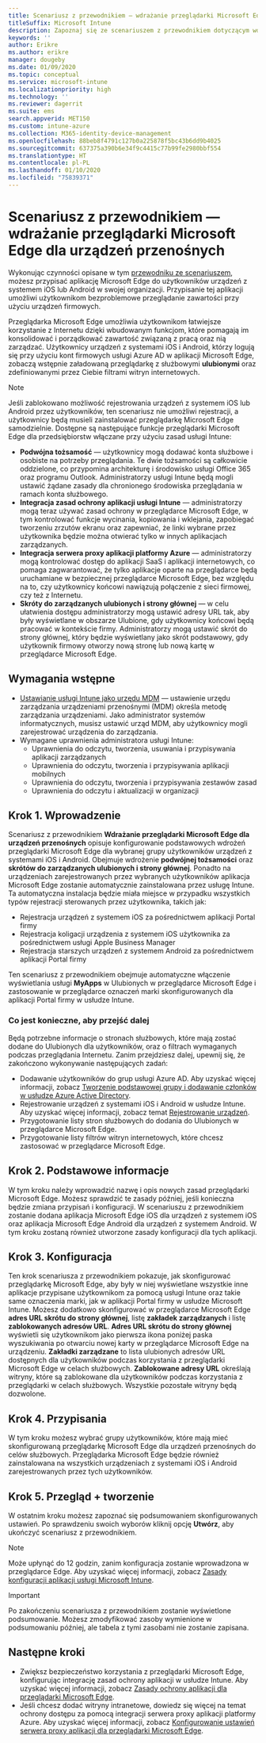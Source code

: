 ```yaml
---
title: Scenariusz z przewodnikiem — wdrażanie przeglądarki Microsoft Edge dla urządzeń przenośnych
titleSuffix: Microsoft Intune
description: Zapoznaj się ze scenariuszem z przewodnikiem dotyczącym wdrażania przeglądarki Microsoft Edge dla urządzeń przenośnych w portalu zarządzania urządzeniami na platformie Microsoft 365.
keywords: ''
author: Erikre
ms.author: erikre
manager: dougeby
ms.date: 01/09/2020
ms.topic: conceptual
ms.service: microsoft-intune
ms.localizationpriority: high
ms.technology: ''
ms.reviewer: dagerrit
ms.suite: ems
search.appverid: MET150
ms.custom: intune-azure
ms.collection: M365-identity-device-management
ms.openlocfilehash: 88beb8f4791c127b0a225878f5bc43b6dd9b4025
ms.sourcegitcommit: 637375a390b6e34f9c4415c77b99fe2980bbf554
ms.translationtype: HT
ms.contentlocale: pl-PL
ms.lasthandoff: 01/10/2020
ms.locfileid: "75839371"
---
```

# <a name="guided-scenario---deploy-microsoft-edge-for-mobile"></a>Scenariusz z przewodnikiem — wdrażanie przeglądarki Microsoft Edge dla urządzeń przenośnych 

Wykonując czynności opisane w tym [przewodniku ze scenariuszem](~/fundamentals/guided-scenarios-overview.md), możesz przypisać aplikację Microsoft Edge do użytkowników urządzeń z systemem iOS lub Android w swojej organizacji. Przypisanie tej aplikacji umożliwi użytkownikom bezproblemowe przeglądanie zawartości przy użyciu urządzeń firmowych. 

Przeglądarka Microsoft Edge umożliwia użytkownikom łatwiejsze korzystanie z Internetu dzięki wbudowanym funkcjom, które pomagają im konsolidować i porządkować zawartość związaną z pracą oraz nią zarządzać. Użytkownicy urządzeń z systemami iOS i Android, którzy logują się przy użyciu kont firmowych usługi Azure AD w aplikacji Microsoft Edge, zobaczą wstępnie załadowaną przeglądarkę z służbowymi **ulubionymi** oraz zdefiniowanymi przez Ciebie filtrami witryn internetowych.

> [!NOTE]
> Jeśli zablokowano możliwość rejestrowania urządzeń z systemem iOS lub Android przez użytkowników, ten scenariusz nie umożliwi rejestracji, a użytkownicy będą musieli zainstalować przeglądarkę Microsoft Edge samodzielnie.
Dostępne są następujące funkcje przeglądarki Microsoft Edge dla przedsiębiorstw włączane przy użyciu zasad usługi Intune: 

- **Podwójna tożsamość** — użytkownicy mogą dodawać konta służbowe i osobiste na potrzeby przeglądania. Te dwie tożsamości są całkowicie oddzielone, co przypomina architekturę i środowisko usługi Office 365 oraz programu Outlook. Administratorzy usługi Intune będą mogli ustawić żądane zasady dla chronionego środowiska przeglądania w ramach konta służbowego. 
- **Integracja zasad ochrony aplikacji usługi Intune** — administratorzy mogą teraz używać zasad ochrony w przeglądarce Microsoft Edge, w tym kontrolować funkcje wycinania, kopiowania i wklejania, zapobiegać tworzeniu zrzutów ekranu oraz zapewniać, że linki wybrane przez użytkownika będzie można otwierać tylko w innych aplikacjach zarządzanych.
- **Integracja serwera proxy aplikacji platformy Azure** — administratorzy mogą kontrolować dostęp do aplikacji SaaS i aplikacji internetowych, co pomaga zagwarantować, że tylko aplikacje oparte na przeglądarce będą uruchamiane w bezpiecznej przeglądarce Microsoft Edge, bez względu na to, czy użytkownicy końcowi nawiązują połączenie z sieci firmowej, czy też z Internetu. 
- **Skróty do zarządzanych ulubionych i strony głównej** — w celu ułatwienia dostępu administratorzy mogą ustawić adresy URL tak, aby były wyświetlane w obszarze Ulubione, gdy użytkownicy końcowi będą pracować w kontekście firmy. Administratorzy mogą ustawić skrót do strony głównej, który będzie wyświetlany jako skrót podstawowy, gdy użytkownik firmowy otworzy nową stronę lub nową kartę w przeglądarce Microsoft Edge.

## <a name="prerequisites"></a>Wymagania wstępne

- [Ustawianie usługi Intune jako urzędu MDM](mdm-authority-set.md#set-mdm-authority-to-intune) — ustawienie urzędu zarządzania urządzeniami przenośnymi (MDM) określa metodę zarządzania urządzeniami. Jako administrator systemów informatycznych, musisz ustawić urząd MDM, aby użytkownicy mogli zarejestrować urządzenia do zarządzania.
- Wymagane uprawnienia administratora usługi Intune:
    - Uprawnienia do odczytu, tworzenia, usuwania i przypisywania aplikacji zarządzanych
    - Uprawnienia do odczytu, tworzenia i przypisywania aplikacji mobilnych
    - Uprawnienia do odczytu, tworzenia i przypisywania zestawów zasad
    - Uprawnienia do odczytu i aktualizacji w organizacji

## <a name="step-1---introduction"></a>Krok 1. Wprowadzenie

Scenariusz z przewodnikiem **Wdrażanie przeglądarki Microsoft Edge dla urządzeń przenośnych** opisuje konfigurowanie podstawowych wdrożeń przeglądarki Microsoft Edge dla wybranej grupy użytkowników urządzeń z systemami iOS i Android. Obejmuje wdrożenie **podwójnej tożsamości** oraz **skrótów do zarządzanych ulubionych i strony głównej**. Ponadto na urządzeniach zarejestrowanych przez wybranych użytkowników aplikacja Microsoft Edge zostanie automatycznie zainstalowana przez usługę Intune. Ta automatyczna instalacja będzie miała miejsce w przypadku wszystkich typów rejestracji sterowanych przez użytkownika, takich jak: 
- Rejestracja urządzeń z systemem iOS za pośrednictwem aplikacji Portal firmy 
- Rejestracja koligacji urządzenia z systemem iOS użytkownika za pośrednictwem usługi Apple Business Manager 
- Rejestracja starszych urządzeń z systemem Android za pośrednictwem aplikacji Portal firmy 

Ten scenariusz z przewodnikiem obejmuje automatyczne włączenie wyświetlania usługi **MyApps** w Ulubionych w przeglądarce Microsoft Edge i zastosowanie w przeglądarce oznaczeń marki skonfigurowanych dla aplikacji Portal firmy w usłudze Intune. 

### <a name="what-you-will-need-to-continue"></a>Co jest konieczne, aby przejść dalej
Będą potrzebne informacje o stronach służbowych, które mają zostać dodane do Ulubionych dla użytkowników, oraz o filtrach wymaganych podczas przeglądania Internetu. Zanim przejdziesz dalej, upewnij się, że zakończono wykonywanie następujących zadań:

- Dodawanie użytkowników do grup usługi Azure AD. Aby uzyskać więcej informacji, zobacz [Tworzenie podstawowej grupy i dodawanie członków w usłudze Azure Active Directory](https://go.microsoft.com/fwlink/?linkid=2102458).
- Rejestrowanie urządzeń z systemami iOS i Android w usłudze Intune. Aby uzyskać więcej informacji, zobacz temat [Rejestrowanie urządzeń](https://go.microsoft.com/fwlink/?linkid=2102547).
- Przygotowanie listy stron służbowych do dodania do Ulubionych w przeglądarce Microsoft Edge.
- Przygotowanie listy filtrów witryn internetowych, które chcesz zastosować w przeglądarce Microsoft Edge.

## <a name="step-2---basics"></a>Krok 2. Podstawowe informacje

W tym kroku należy wprowadzić nazwę i opis nowych zasad przeglądarki Microsoft Edge. Możesz sprawdzić te zasady później, jeśli konieczna będzie zmiana przypisań i konfiguracji. W scenariuszu z przewodnikiem zostanie dodana aplikacja Microsoft Edge iOS dla urządzeń z systemem iOS oraz aplikacja Microsoft Edge Android dla urządzeń z systemem Android. W tym kroku zostaną również utworzone zasady konfiguracji dla tych aplikacji.

## <a name="step-3---configuration"></a>Krok 3. Konfiguracja

Ten krok scenariusza z przewodnikiem pokazuje, jak skonfigurować przeglądarkę Microsoft Edge, aby były w niej wyświetlane wszystkie inne aplikacje przypisane użytkownikom za pomocą usługi Intune oraz takie same oznaczenia marki, jak w aplikacji Portal firmy w usłudze Microsoft Intune. Możesz dodatkowo skonfigurować w przeglądarce Microsoft Edge **adres URL skrótu do strony głównej**, listę **zakładek zarządzanych** i listę **zablokowanych adresów URL**. **Adres URL skrótu do strony głównej** wyświetli się użytkownikom jako pierwsza ikona poniżej paska wyszukiwania po otwarciu nowej karty w przeglądarce Microsoft Edge na urządzeniu. **Zakładki zarządzane** to lista ulubionych adresów URL dostępnych dla użytkowników podczas korzystania z przeglądarki Microsoft Edge w celach służbowych. **Zablokowane adresy URL** określają witryny, które są zablokowane dla użytkowników podczas korzystania z przeglądarki w celach służbowych. Wszystkie pozostałe witryny będą dozwolone. 

## <a name="step-4---assignments"></a>Krok 4. Przypisania

W tym kroku możesz wybrać grupy użytkowników, które mają mieć skonfigurowaną przeglądarkę Microsoft Edge dla urządzeń przenośnych do celów służbowych. Przeglądarka Microsoft Edge będzie również zainstalowana na wszystkich urządzeniach z systemami iOS i Android zarejestrowanych przez tych użytkowników.

## <a name="step-5---review--create"></a>Krok 5. Przegląd + tworzenie

W ostatnim kroku możesz zapoznać się podsumowaniem skonfigurowanych ustawień. Po sprawdzeniu swoich wyborów kliknij opcję **Utwórz**, aby ukończyć scenariusz z przewodnikiem. 

> [!NOTE]
> Może upłynąć do 12 godzin, zanim konfiguracja zostanie wprowadzona w przeglądarce Edge. Aby uzyskać więcej informacji, zobacz [Zasady konfiguracji aplikacji usługi Microsoft Intune](~/apps/app-configuration-policies-overview.md).

> [!IMPORTANT]
> Po zakończeniu scenariusza z przewodnikiem zostanie wyświetlone podsumowanie. Możesz zmodyfikować zasoby wymienione w podsumowaniu później, ale tabela z tymi zasobami nie zostanie zapisana.

## <a name="next-steps"></a>Następne kroki

- Zwiększ bezpieczeństwo korzystania z przeglądarki Microsoft Edge, konfigurując integrację zasad ochrony aplikacji w usłudze Intune. Aby uzyskać więcej informacji, zobacz [Zasady ochrony aplikacji dla przeglądarki Microsoft Edge](~/apps/manage-microsoft-edge.md#application-protection-policies-for-microsoft-edge).
- Jeśli chcesz dodać witryny intranetowe, dowiedz się więcej na temat ochrony dostępu za pomocą integracji serwera proxy aplikacji platformy Azure. Aby uzyskać więcej informacji, zobacz [Konfigurowanie ustawień serwera proxy aplikacji dla przeglądarki Microsoft Edge](~/apps/manage-microsoft-edge.md#configure-application-proxy-settings-for-microsoft-edge).

